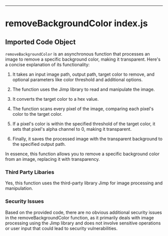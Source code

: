 

  

  

  

  

  

  

  

---
# removeBackgroundColor index.js
## Imported Code Object
`removeBackgroundColor` is an asynchronous function that processes an image to remove a specific background color, making it transparent. Here's a concise explanation of its functionality:

1. It takes an input image path, output path, target color to remove, and optional parameters like color threshold and additional options.

2. The function uses the Jimp library to read and manipulate the image.

3. It converts the target color to a hex value.

4. The function scans every pixel of the image, comparing each pixel's color to the target color.

5. If a pixel's color is within the specified threshold of the target color, it sets that pixel's alpha channel to 0, making it transparent.

6. Finally, it saves the processed image with the transparent background to the specified output path.

In essence, this function allows you to remove a specific background color from an image, replacing it with transparency.

### Third Party Libaries

Yes, this function uses the third-party library Jimp for image processing and manipulation.

### Security Issues

Based on the provided code, there are no obvious additional security issues in the removeBackgroundColor function, as it primarily deals with image processing using the Jimp library and does not involve sensitive operations or user input that could lead to security vulnerabilities.


  